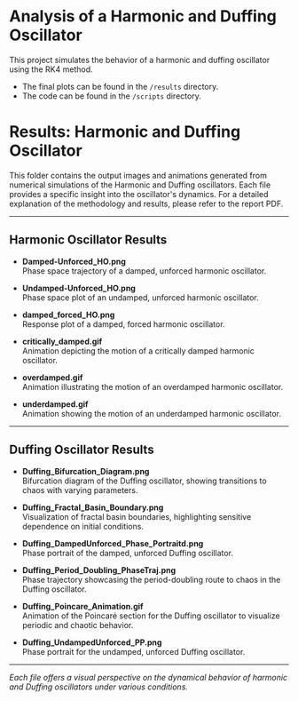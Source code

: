# Analysis of a Harmonic and Duffing Oscillator
This project simulates the behavior of a harmonic and duffing oscillator using the RK4 method.
- The final plots can be found in the `/results` directory.
- The code can be found in the `/scripts` directory.

# Results: Harmonic and Duffing Oscillator

This folder contains the output images and animations generated from numerical simulations of the Harmonic and Duffing oscillators. Each file provides a specific insight into the oscillator's dynamics. For a detailed explanation of the methodology and results, please refer to the report PDF.

---

## Harmonic Oscillator Results

- **Damped-Unforced_HO.png**  
  Phase space trajectory of a damped, unforced harmonic oscillator.

- **Undamped-Unforced_HO.png**  
  Phase space plot of an undamped, unforced harmonic oscillator.

- **damped_forced_HO.png**  
  Response plot of a damped, forced harmonic oscillator.

- **critically_damped.gif**  
  Animation depicting the motion of a critically damped harmonic oscillator.

- **overdamped.gif**  
  Animation illustrating the motion of an overdamped harmonic oscillator.

- **underdamped.gif**  
  Animation showing the motion of an underdamped harmonic oscillator.

---

## Duffing Oscillator Results

- **Duffing_Bifurcation_Diagram.png**  
  Bifurcation diagram of the Duffing oscillator, showing transitions to chaos with varying parameters.

- **Duffing_Fractal_Basin_Boundary.png**  
  Visualization of fractal basin boundaries, highlighting sensitive dependence on initial conditions.

- **Duffing_DampedUnforced_Phase_Portraitd.png**  
  Phase portrait of the damped, unforced Duffing oscillator.

- **Duffing_Period_Doubling_PhaseTraj.png**  
  Phase trajectory showcasing the period-doubling route to chaos in the Duffing oscillator.

- **Duffing_Poincare_Animation.gif**  
  Animation of the Poincaré section for the Duffing oscillator to visualize periodic and chaotic behavior.

- **Duffing_UndampedUnforced_PP.png**  
  Phase portrait for the undamped, unforced Duffing oscillator.

---
*Each file offers a visual perspective on the dynamical behavior of harmonic and Duffing oscillators under various conditions.*
